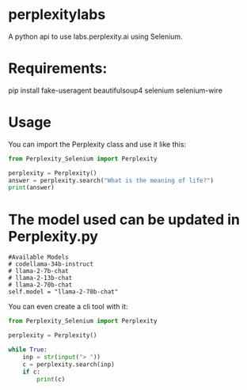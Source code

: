 # perplexitylabs
A python api to use labs.perplexity.ai using Selenium.

# Requirements:
pip install fake-useragent beautifulsoup4 selenium selenium-wire

# Usage
You can import the Perplexity class and use it like this:
```python
from Perplexity_Selenium import Perplexity

perplexity = Perplexity()
answer = perplexity.search("What is the meaning of life?")
print(answer)
```
# The model used can be updated in Perplexity.py
    #Available Models
    # codellama-34b-instruct
    # llama-2-7b-chat
    # llama-2-13b-chat
    # llama-2-70b-chat
    self.model = "llama-2-70b-chat"

You can even create a cli tool with it:
```python
from Perplexity_Selenium import Perplexity

perplexity = Perplexity()

while True:
    inp = str(input("> "))
    c = perplexity.search(inp)
    if c:
        print(c)
```
